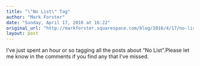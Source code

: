```yaml
---
title: "\"No List\" Tag"
author: "Mark Forster"
date: "Sunday, April 17, 2016 at 16:22"
original_url: "http://markforster.squarespace.com/blog/2016/4/17/no-list-tag.html"
layout: post
---
```


I’ve just spent an hour or so tagging all the posts about “No List”.Please let me know in the comments if you find any that I’ve missed.
